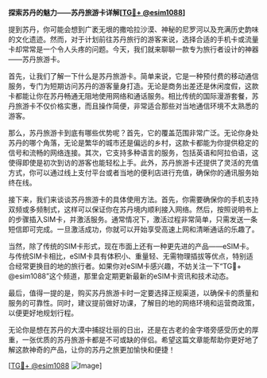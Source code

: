 **探索苏丹的魅力——苏丹旅游卡详解[[TG💪+ @esim1088](https://t.me/s/esim1088)]**

提到苏丹，你可能会想到广袤无垠的撒哈拉沙漠、神秘的尼罗河以及充满历史韵味的文化遗迹。然而，对于计划前往苏丹旅行的游客来说，选择合适的手机卡或流量卡却常常是一个令人头疼的问题。今天，我们就来聊聊一款专为旅行者设计的神器——苏丹旅游卡。

首先，让我们了解一下什么是苏丹旅游卡。简单来说，它是一种预付费的移动通信服务，专门为短期访问苏丹的游客量身打造。无论是商务出差还是休闲度假，这款卡都能让你在苏丹畅通无阻地使用网络和通话服务。相比传统的国际漫游套餐，苏丹旅游卡不仅价格实惠，而且操作简便，非常适合那些对当地通信环境不太熟悉的游客。

那么，苏丹旅游卡到底有哪些优势呢？首先，它的覆盖范围非常广泛。无论你身处苏丹的哪个角落，无论是繁华的城市还是偏远的乡村，这款卡都能为你提供稳定的信号和流畅的网络连接。其次，它支持多种语言的服务，包括英语和阿拉伯语，这使得即使是初次到访的游客也能轻松上手。此外，苏丹旅游卡还提供了灵活的充值方式，你可以通过线上支付平台或者当地的便利店进行充值，确保你的通讯服务始终在线。

接下来，我们来谈谈苏丹旅游卡的具体使用方法。首先，你需要确保你的手机支持双频或多频制式，这样可以保证你在苏丹境内顺利接入网络。然后，按照说明书上的步骤插入SIM卡，并激活服务。通常情况下，激活过程非常简单，只需发送一条短信即可完成。一旦激活成功，你就可以开始享受高速上网和清晰通话的乐趣了。

当然，除了传统的SIM卡形式，现在市面上还有一种更先进的产品——eSIM卡。与传统SIM卡相比，eSIM卡具有体积小、重量轻、无需物理插拔等优点，特别适合经常更换目的地的旅行者。如果你对eSIM卡感兴趣，不妨关注一下“TG💪+ @esim1088”这个频道，那里会定期更新最新的eSIM卡资讯和技术动态。

最后，值得一提的是，购买苏丹旅游卡时一定要选择正规渠道，以确保卡的质量和服务的可靠性。同时，建议提前做好功课，了解目的地的网络环境和运营商政策，以便更好地规划行程。

无论你是想在苏丹的大漠中捕捉壮丽的日出，还是在古老的金字塔旁感受历史的厚重，一张优质的苏丹旅游卡都是不可或缺的伴侣。希望这篇文章能帮助你更好地了解这款神奇的产品，让你的苏丹之旅更加愉快和便捷！

[[TG💪+ @esim1088](https://t.me/s/esim1088) ![Image](https://i.postimg.cc/4NQfJmqS/Snipaste-2025-05-13-00-14-12.png)]
